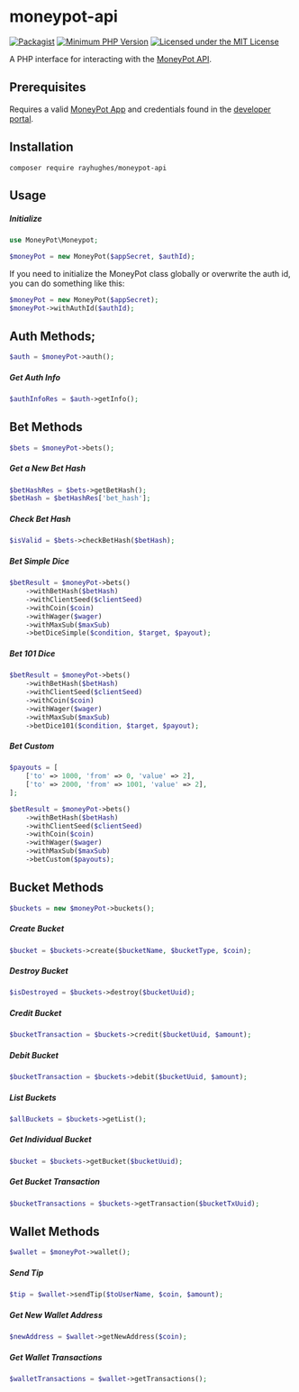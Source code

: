 # moneypot-api
[![Packagist](https://img.shields.io/packagist/v/rayhughes/moneypot-api.svg)](https://packagist.org/packages/rayhughes/moneypot-api)
[![Minimum PHP Version](https://img.shields.io/badge/php-%3E%3D%207.2-8892BF.svg)](https://php.net/)
[![Licensed under the MIT License](https://img.shields.io/badge/License-MIT-blue.svg)](https://github.com/RayHughes/moneypot-api/blob/master/LICENSE)

A PHP interface for interacting with the [MoneyPot API](https://portal.moneypot.com/docs/v2). 

## Prerequisites
Requires a valid [MoneyPot App](https://www.moneypot.com/apps/create) and credentials found in the 
[developer portal](https://portal.moneypot.com).

## Installation
```
composer require rayhughes/moneypot-api
```
## Usage

##### Initialize

```php
use MoneyPot\Moneypot;

$moneyPot = new MoneyPot($appSecret, $authId);
```

If you need to initialize the MoneyPot class globally or overwrite the auth id, you can do something like this:

```php
$moneyPot = new MoneyPot($appSecret);
$moneyPot->withAuthId($authId);
```

## Auth Methods;

```php
$auth = $moneyPot->auth();
```

##### Get Auth Info

```php
$authInfoRes = $auth->getInfo();
```

## Bet Methods

```php
$bets = $moneyPot->bets();
```

##### Get a New Bet Hash

```php
$betHashRes = $bets->getBetHash();
$betHash = $betHashRes['bet_hash'];
```

##### Check Bet Hash

```php
$isValid = $bets->checkBetHash($betHash);
```

##### Bet Simple Dice

```php
$betResult = $moneyPot->bets()
    ->withBetHash($betHash)
    ->withClientSeed($clientSeed)
    ->withCoin($coin)
    ->withWager($wager)
    ->withMaxSub($maxSub)
    ->betDiceSimple($condition, $target, $payout);
```

##### Bet 101 Dice

```php
$betResult = $moneyPot->bets()
    ->withBetHash($betHash)
    ->withClientSeed($clientSeed)
    ->withCoin($coin)
    ->withWager($wager)
    ->withMaxSub($maxSub)
    ->betDice101($condition, $target, $payout);
```

##### Bet Custom

```php
$payouts = [
    ['to' => 1000, 'from' => 0, 'value' => 2],
    ['to' => 2000, 'from' => 1001, 'value' => 2],
];

$betResult = $moneyPot->bets()
    ->withBetHash($betHash)
    ->withClientSeed($clientSeed)
    ->withCoin($coin)
    ->withWager($wager)
    ->withMaxSub($maxSub)
    ->betCustom($payouts);
```

## Bucket Methods
```php
$buckets = new $moneyPot->buckets();
```
##### Create Bucket

```php
$bucket = $buckets->create($bucketName, $bucketType, $coin);
```

##### Destroy Bucket

```php
$isDestroyed = $buckets->destroy($bucketUuid);
```

##### Credit Bucket

```php
$bucketTransaction = $buckets->credit($bucketUuid, $amount);
```

##### Debit Bucket

```php
$bucketTransaction = $buckets->debit($bucketUuid, $amount);
```

##### List Buckets

```php
$allBuckets = $buckets->getList();
```

##### Get Individual Bucket

```php
$bucket = $buckets->getBucket($bucketUuid);
```

##### Get Bucket Transaction

```php
$bucketTransactions = $buckets->getTransaction($bucketTxUuid);
```

## Wallet Methods

```php
$wallet = $moneyPot->wallet();
```
##### Send Tip

```php
$tip = $wallet->sendTip($toUserName, $coin, $amount);
```

##### Get New Wallet Address

```php
$newAddress = $wallet->getNewAddress($coin);
```

##### Get Wallet Transactions

```php
$walletTransactions = $wallet->getTransactions();
```